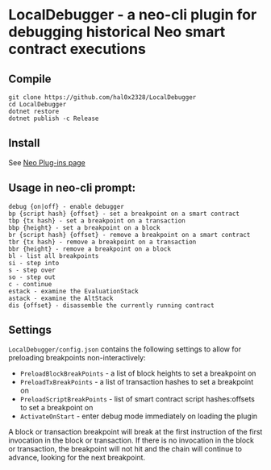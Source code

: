 # LocalDebugger - a neo-cli plugin for debugging historical Neo smart contract executions

## Compile
```
git clone https://github.com/hal0x2328/LocalDebugger
cd LocalDebugger
dotnet restore
dotnet publish -c Release
```
## Install
See [Neo Plug-ins page](http://docs.neo.org/en-us/node/plugin.html)

## Usage in neo-cli prompt:
```
debug {on|off} - enable debugger
bp {script hash} {offset} - set a breakpoint on a smart contract
tbp {tx hash} - set a breakpoint on a transaction
bbp {height} - set a breakpoint on a block
br {script hash} {offset} - remove a breakpoint on a smart contract
tbr {tx hash} - remove a breakpoint on a transaction
bbr {height} - remove a breakpoint on a block
bl - list all breakpoints
si - step into
s - step over
so - step out
c - continue
estack - examine the EvaluationStack
astack - examine the AltStack
dis {offset} - disassemble the currently running contract
```

## Settings
`LocalDebugger/config.json` contains the following settings to allow for preloading breakpoints non-interactively:

* `PreloadBlockBreakPoints` - a list of block heights to set a breakpoint on
* `PreloadTxBreakPoints` - a list of transaction hashes to set a breakpoint on
* `PreloadScriptBreakPoints` - list of smart contract script hashes:offsets to set a breakpoint on
* `ActivateOnStart` - enter debug mode immediately on loading the plugin

A block or transaction breakpoint will break at the first instruction of the first invocation in the block or transaction. If there is no invocation in the block or transaction, the breakpoint will not hit and the chain will continue to advance, looking for the next breakpoint.

